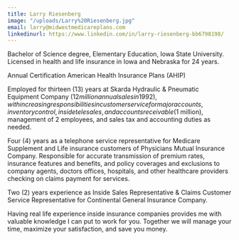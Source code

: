 ```yaml
---
title: Larry Riesenberg
image: "/uploads/Larry%20Riesenberg.jpg"
email: larry@midwestmedicareplans.com
linkedinurl: https://www.linkedin.com/in/larry-riesenberg-bb6798198/
---
```




Bachelor of Science degree, Elementary Education, Iowa State University. Licensed in health and life insurance in Iowa and Nebraska for 24 years.

Annual Certification American Health Insurance Plans (AHIP)
  
Employed for thirteen (13) years at Skarda Hydraulic & Pneumatic Equipment Company ($12 million annual sales in 1992), with increasing responsibilities in customer service for major accounts, inventory control, inside telesales, and accounts receivable ($1 million), management of 2 employees, and sales tax and accounting duties as needed.  

Four (4) years as a telephone service representative for Medicare Supplement and Life insurance customers of Physicians Mutual Insurance Company. 
Responsible for accurate transmission of premium rates, insurance features and benefits, and policy coverages and exclusions to company agents, doctors offices, hospitals, and other healthcare providers checking on claims payment for services.

Two (2) years experience as Inside Sales Representative & Claims Customer Service Representative for Continental General Insurance Company. 

Having real life experience inside insurance companies provides me with valuable knowledge I can put to work for you. Together we will manage your time, maximize your satisfaction, and save you money. 